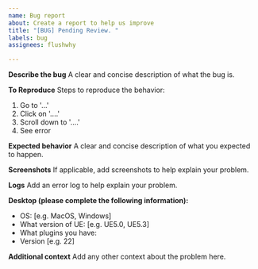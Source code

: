 ```yaml
---
name: Bug report
about: Create a report to help us improve
title: "[BUG] Pending Review. "
labels: bug
assignees: flushwhy

---
```


**Describe the bug**
A clear and concise description of what the bug is.

**To Reproduce**
Steps to reproduce the behavior:
1. Go to '...'
2. Click on '....'
3. Scroll down to '....'
4. See error

**Expected behavior**
A clear and concise description of what you expected to happen.

**Screenshots**
If applicable, add screenshots to help explain your problem.

**Logs**
Add an error log to help explain your problem.

**Desktop (please complete the following information):**
 - OS: [e.g. MacOS, Windows]
 - What version of UE: [e.g. UE5.0, UE5.3]
 - What plugins you have:
 - Version [e.g. 22]

**Additional context**
Add any other context about the problem here.
